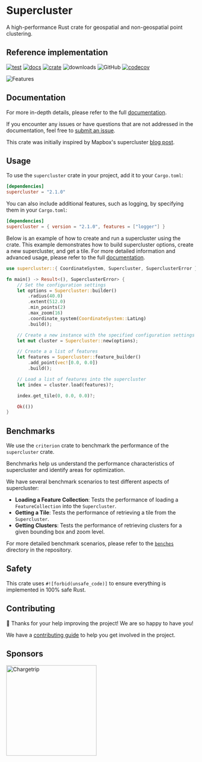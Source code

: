 # Supercluster

A high-performance Rust crate for geospatial and non-geospatial point clustering.

## Reference implementation

[![test](https://github.com/chargetrip/supercluster-rs/actions/workflows/test.yml/badge.svg)](https://github.com/chargetrip/supercluster-rs/actions/workflows/test.yml)
[![docs](https://docs.rs/supercluster/badge.svg)](https://docs.rs/supercluster)
[![crate](https://img.shields.io/crates/v/supercluster.svg)](https://crates.io/crates/supercluster)
![downloads](https://img.shields.io/crates/d/supercluster)
![GitHub](https://img.shields.io/github/license/chargetrip/supercluster-rs)
[![codecov](https://codecov.io/gh/chargetrip/supercluster-rs/graph/badge.svg?token=0S31CZY2ZJ)](https://codecov.io/gh/chargetrip/supercluster-rs)

![Features](https://cloud.githubusercontent.com/assets/25395/11857351/43407b46-a40c-11e5-8662-e99ab1cd2cb7.gif)

## Documentation

For more in-depth details, please refer to the full [documentation](https://docs.rs/supercluster).

If you encounter any issues or have questions that are not addressed in the documentation, feel free to [submit an issue](https://github.com/chargetrip/supercluster-rs/issues).

This crate was initially inspired by Mapbox's supercluster [blog post](https://blog.mapbox.com/clustering-millions-of-points-on-a-map-with-supercluster-272046ec5c97).

## Usage

To use the `supercluster` crate in your project, add it to your `Cargo.toml`:

```toml
[dependencies]
supercluster = "2.1.0"
```

You can also include additional features, such as logging, by specifying them in your `Cargo.toml`:

```toml
[dependencies]
supercluster = { version = "2.1.0", features = ["logger"] }
```

Below is an example of how to create and run a supercluster using the crate.
This example demonstrates how to build supercluster options, create a new supercluster, and get a tile.
For more detailed information and advanced usage, please refer to the full [documentation](https://docs.rs/supercluster).

```rust
use supercluster::{ CoordinateSystem, Supercluster, SuperclusterError };

fn main() -> Result<(), SuperclusterError> {
    // Set the configuration settings
    let options = Supercluster::builder()
        .radius(40.0)
        .extent(512.0)
        .min_points(2)
        .max_zoom(16)
        .coordinate_system(CoordinateSystem::LatLng)
        .build();

    // Create a new instance with the specified configuration settings
    let mut cluster = Supercluster::new(options);

    // Create a a list of features
    let features = Supercluster::feature_builder()
        .add_point(vec![0.0, 0.0])
        .build();

    // Load a list of features into the supercluster
    let index = cluster.load(features)?;

    index.get_tile(0, 0.0, 0.0)?;

    Ok(())
}
```

## Benchmarks

We use the `criterion` crate to benchmark the performance of the `supercluster` crate.

Benchmarks help us understand the performance characteristics of supercluster and identify areas for optimization.

We have several benchmark scenarios to test different aspects of supercluster:

- **Loading a Feature Collection**: Tests the performance of loading a `FeatureCollection` into the `Supercluster`.
- **Getting a Tile**: Tests the performance of retrieving a tile from the `Supercluster`.
- **Getting Clusters**: Tests the performance of retrieving clusters for a given bounding box and zoom level.

For more detailed benchmark scenarios, please refer to the [`benches`](https://github.com/chargetrip/supercluster-rs/tree/main/benches) directory in the repository.

## Safety

This crate uses `#![forbid(unsafe_code)]` to ensure everything is implemented in 100% safe Rust.

## Contributing

🎈 Thanks for your help improving the project! We are so happy to have you!

We have a [contributing guide](https://github.com/chargetrip/supercluster-rs/blob/main/CONTRIBUTING.md) to help you get involved in the project.

## Sponsors

<a href="https://www.chargetrip.com" target="_blank">
    <img src="https://dka575ofm4ao0.cloudfront.net/pages-transactional_logos/retina/149188/Chargetrip_Combined_-_Black.png" width="240" alt="Chargetrip">
</a>
